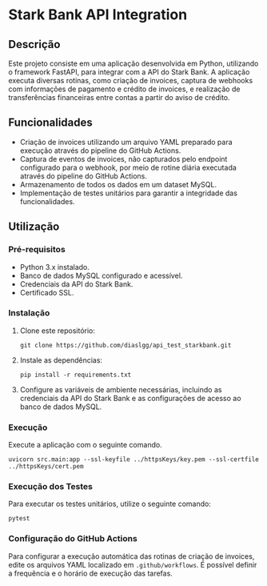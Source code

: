 # Stark Bank API Integration

## Descrição

Este projeto consiste em uma aplicação desenvolvida em Python, utilizando o framework FastAPI, para integrar com a API do Stark Bank. A aplicação executa diversas rotinas, como criação de invoices, captura de webhooks com informações de pagamento e crédito de invoices, e realização de transferências financeiras entre contas a partir do aviso de crédito.

## Funcionalidades

- Criação de invoices utilizando um arquivo YAML preparado para execução através do pipeline do GitHub Actions.
- Captura de eventos de invoices, não capturados pelo endpoint configurado para o webhook, por meio de rotine diária executada através do pipeline do GitHub Actions.
- Armazenamento de todos os dados em um dataset MySQL.
- Implementação de testes unitários para garantir a integridade das funcionalidades.

## Utilização

### Pré-requisitos

- Python 3.x instalado.
- Banco de dados MySQL configurado e acessível.
- Credenciais da API do Stark Bank.
- Certificado SSL.

### Instalação

1. Clone este repositório:

   ```
   git clone https://github.com/diaslgg/api_test_starkbank.git
   ```

2. Instale as dependências:

   ```
   pip install -r requirements.txt
   ```

3. Configure as variáveis de ambiente necessárias, incluindo as credenciais da API do Stark Bank e as configurações de acesso ao banco de dados MySQL.

### Execução

Execute a aplicação com o seguinte comando.

```
uvicorn src.main:app --ssl-keyfile ../httpsKeys/key.pem --ssl-certfile ../httpsKeys/cert.pem
```

### Execução dos Testes

Para executar os testes unitários, utilize o seguinte comando:

```
pytest
```

### Configuração do GitHub Actions

Para configurar a execução automática das rotinas de criação de invoices, edite os arquivos YAML localizado em `.github/workflows`. É possível definir a frequência e o horário de execução das tarefas.

